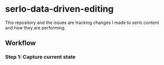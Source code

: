 # serlo-data-driven-editing

This repository and the issues are tracking changes I made to serlo content and how they are performing.

## Workflow

### Step 1: Capture current state
